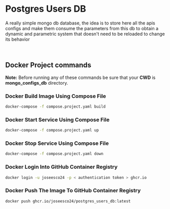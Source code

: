 # Postgres Users DB

A really simple mongo db database, the idea is to store here all the apis configs and make them consume the parameters from this db to obtain a dynamic and parametric system that doesn't need to be reloaded to change its behavior

<br/>

## Docker Project commands

**Note:** Before running any of these commands be sure that your **CWD** is **mongo_configs_db** directory.

### Docker Build Image Using Compose File

```bash
docker-compose -f compose.project.yaml build
```

### Docker Start Service Using Compose File

```bash
docker-compose -f compose.project.yaml up
```

### Docker Stop Service Using Compose File

```bash
docker-compose -f compose.project.yaml down
```

### Docker Login Into GitHub Container Registry

```bash
docker login -u joseesco24 -p < authentication token > ghcr.io
```

### Docker Push The Image To GitHub Container Registry

```bash
docker push ghcr.io/joseesco24/postgres_users_db:latest
```

<br/>